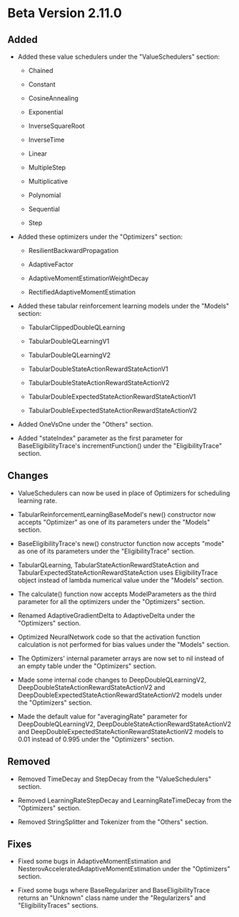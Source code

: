 # Beta Version 2.11.0

## Added

* Added these value schedulers under the "ValueSchedulers" section:

	* Chained
	
	* Constant
	
	* CosineAnnealing
	
	* Exponential
	
	* InverseSquareRoot
	
	* InverseTime
	
	* Linear
	
	* MultipleStep
	
	* Multiplicative
	
	* Polynomial
	
	* Sequential

	* Step

* Added these optimizers under the "Optimizers" section:

	* ResilientBackwardPropagation

 	* AdaptiveFactor

	* AdaptiveMomentEstimationWeightDecay

 	* RectifiedAdaptiveMomentEstimation 

* Added these tabular reinforcement learning models under the "Models" section:

	* TabularClippedDoubleQLearning

	* TabularDoubleQLearningV1

	* TabularDoubleQLearningV2

	* TabularDoubleStateActionRewardStateActionV1

	* TabularDoubleStateActionRewardStateActionV2

	* TabularDoubleExpectedStateActionRewardStateActionV1

	* TabularDoubleExpectedStateActionRewardStateActionV2

* Added OneVsOne under the "Others" section.

* Added "stateIndex" parameter as the first parameter for BaseEligibilityTrace's incrementFunction() under the "EligibilityTrace" section.

## Changes

* ValueSchedulers can now be used in place of Optimizers for scheduling learning rate.

* TabularReinforcementLearningBaseModel's new() constructor now accepts "Optimizer" as one of its parameters under the "Models" section.

* BaseEligibilityTrace's new() constructor function now accepts "mode" as one of its parameters under the "EligibilityTrace" section.

* TabularQLearning, TabularStateActionRewardStateAction and TabularExpectedStateActionRewardStateAction uses EligibilityTrace object instead of lambda numerical value under the "Models" section.

* The calculate() function now accepts ModelParameters as the third parameter for all the optimizers under the "Optimizers" section.

* Renamed AdaptiveGradientDelta to AdaptiveDelta under the "Optimizers" section. 

* Optimized NeuralNetwork code so that the activation function calculation is not performed for bias values under the "Models" section.

* The Optimizers' internal parameter arrays are now set to nil instead of an empty table under the "Optimizers" section.

* Made some internal code changes to DeepDoubleQLearningV2, DeepDoubleStateActionRewardStateActionV2 and DeepDoubleExpectedStateActionRewardStateActionV2 models under the "Optimizers" section.

* Made the default value for "averagingRate" parameter for DeepDoubleQLearningV2, DeepDoubleStateActionRewardStateActionV2 and DeepDoubleExpectedStateActionRewardStateActionV2 models to 0.01 instead of 0.995 under the "Optimizers" section.

## Removed

* Removed TimeDecay and StepDecay from the "ValueSchedulers" section.

* Removed LearningRateStepDecay and LearningRateTimeDecay from the "Optimizers" section.

* Removed StringSplitter and Tokenizer from the "Others" section.

## Fixes

* Fixed some bugs in AdaptiveMomentEstimation and NesterovAcceleratedAdaptiveMomentEstimation under the "Optimizers" section.

* Fixed some bugs where BaseRegularizer and BaseEligibilityTrace returns an "Unknown" class name under the "Regularizers" and "EligibilityTraces" sections.
